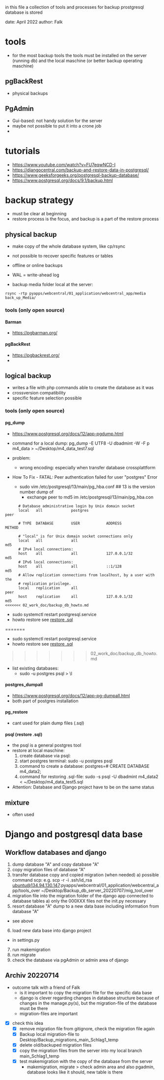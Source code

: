in this file a collection of tools and processes for backup prostgresql database
is stored

date: April 2022
author: Falk

# tools
- for the most backup tools the tools must be installed on the server (running db) and the local maschine (or better backup operating maschine)
## pgBackRest
- physical backups


## PgAdmin
- Gui-based: not handy solution for the server
- maybe not possible to put it into a crone job
- 



# tutorials
- https://www.youtube.com/watch?v=FU7eqwNCD-I
- https://djangocentral.com/backup-and-restore-data-in-postgresql/
- https://www.geeksforgeeks.org/postgresql-backup-database/
- https://www.postgresql.org/docs/9.1/backup.html

# backup strategy
- must be clear at beginning
- restore process is the focus, and backup is a part of the restore process

## physical backup
- make copy of the whole database system, like cp/rsync
- not possible to recover specific features or tables
- offline or online backups
- WAL = write-ahead log


- backup media folder local at the server:
```
rsync -rtp pyapps/webcentral/01_application/webcentral_app/media back_up_Media/

```
### tools (only open source)
#### Barman
  - https://pgbarman.org/
#### pgBackRest
  - https://pgbackrest.org/
  - 

## logical backup
- writes a file with php commands able to create the database as it was
- crossversion compatibility
- specific feature selection possible
### tools (only open source)
#### pg_dump
  - https://www.postgresql.org/docs/12/app-pgdump.html
  - command for a local dump: pg_dump -E UTF8 -U dbadmint -W -F p m4_data > ~/Desktop/m4_data_test7.sql
  - problem:
    - wrong encoding: especially when transfer database crossplattform
    
  - How To Fix - FATAL: Peer authentication failed for user "postgres" Error 
    - sudo vim /etc/postgresql/13/main/pg_hba.conf  ## 13 is the version number dump of
      - exchange peer to md5 im /etc/postgresql/13/main/pg_hba.con
```
      # Database administrative login by Unix domain socket
      local   all             postgres                                peer 

      # TYPE  DATABASE        USER            ADDRESS                 METHOD

      # "local" is for Unix domain socket connections only
      local   all             all                                     md5
      # IPv4 local connections:
      host    all             all             127.0.0.1/32            md5
      # IPv6 local connections:
      host    all             all             ::1/128                 md5
      # Allow replication connections from localhost, by a user with the
      # replication privilege.
      local   replication     all                                     peer
      host    replication     all             127.0.0.1/32            md5
<<<<<<< 02_work_doc/backup_db_howto.md
```
- sudo systemctl restart postgresql.service
- howto restore see [restore .sql](#psql-(restore-.sql))

=======
  - sudo systemctl restart postgresql.service
  - howto restore see [restore .sql](#psql-(restore-.sql))
>>>>>>> 02_work_doc/backup_db_howto.md
  - list existing databases:
    - sudo -u postgres psql > \l
#### postgres_dumpall
  - https://www.postgresql.org/docs/12/app-pg-dumpall.html
- both part of postgres installation
#### pg_restore
- cant used for plain dump files (.sql)
#### psql (restore .sql)
- the psql is a general postgres tool 
- restore at local maschine:
  1. create database via psql:
    1. start postgres terminal: 
    sudo -u postgres psql 
    2. command to create a database:
    postgres=# CREATE DATABASE m4_data2;
  2. command for restoring .sql-file:
  sudo -s psql -U dbadmint m4_data2 < ~/Desktop/m4_data_test5.sql
- Attention: Database and Django project have to be on the same status
## mixture 
- often used


# Django and postgresql data base
 
## Workflow databases and django 
1. dump database "A" and copy database "A"
2. copy migration files of database "A"
3. transfer database copy and copied migration (when needed)
  a) possible command
  scp: e.g. scp -r -i .ssh/id_rsa
  ubuntu@134.94.130.147:pyapps/webcentral/01_application/webcentral_app/tools_over
  ~/Desktop/Backup_db_server_20220707/mig_tool_over
4. migration file into the migration folder of the django app connected to database tables 
  a) only the 000XXX files not the init.py necessary
5. resort database "A" dump to a new data base including information from database "A"
- see above
6. load new data base into django project
- in settings.py
7. run makemigration
8. run migrate
9. check the database via pgAdmin or admin area of django

## Archiv 20220714
- outcome talk with a friend of Falk
  - is it important to copy the migration file for the specific data base
  - django is clever regarding changes in database structure because of changes
    in the manage.py(s), but the migration-file of the database must be there
  - migration-files are important
- [x] check this idea
  - [x] remove migration file from gitignore, check the migration file again
  - [x] Backup local migration-file to Desktop/Backup_migrations_main_Schlag1_temp
  - [x] delete old/backuped migration files
  - [x] copy the migration files from the server into my local branch main_Schlag1_temp
  - [x] test makemigration with the copy of the database from the server
    - makemigration, migrate > check admin area and also pgadmin, database looks like it should, new table is there
